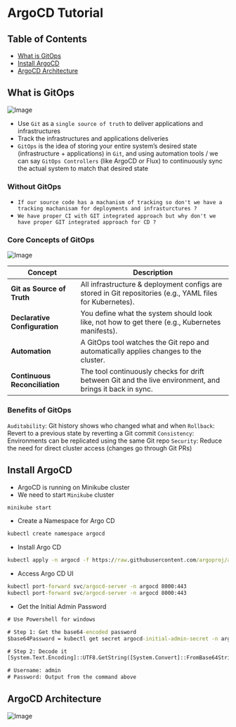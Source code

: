 # ArgoCD Tutorial

## Table of Contents
- [What is GitOps](#what-is-gitops)
- [Install ArgoCD](#install-argocd)
- [ArgoCD Architecture](#argocd-architecture)

## What is GitOps

![Image](https://res.cloudinary.com/djgwvmcdl/image/upload/v1753703925/432b611d-14e6-4dd1-a6f5-e85729648ded.png)

- Use `Git` as a `single source of truth` to deliver applications and infrastructures
- Track the infrastructures and applications deliveries
- `GitOps` is the idea of storing your entire system’s desired state (infrastructure + applications) in `Git`, and using automation tools / we can say `GitOps Controllers` (like ArgoCD or Flux) to continuously sync the actual system to match that desired state

### Without GitOps
- `If our source code has a machanism of tracking so don't we have a tracking machanisam for deployments and infrasturctures ?`
- `We have proper CI with GIT integrated approach but why don't we have proper GIT integrated approach for CD ?`

### Core Concepts of GitOps

![Image](https://res.cloudinary.com/djgwvmcdl/image/upload/v1753704805/ac964152-7174-4cb3-b6f8-26635295cead.png)

| Concept                       | Description                                                                                               |
| ----------------------------- | --------------------------------------------------------------------------------------------------------- |
| **Git as Source of Truth**    | All infrastructure & deployment configs are stored in Git repositories (e.g., YAML files for Kubernetes). |
| **Declarative Configuration** | You define what the system should look like, not how to get there (e.g., Kubernetes manifests).           |
| **Automation**                | A GitOps tool watches the Git repo and automatically applies changes to the cluster.                      |
| **Continuous Reconciliation** | The tool continuously checks for drift between Git and the live environment, and brings it back in sync.  |

### Benefits of GitOps
`Auditability`: Git history shows who changed what and when
`Rollback`: Revert to a previous state by reverting a Git commit
`Consistency`: Environments can be replicated using the same Git repo
`Security`: Reduce the need for direct cluster access (changes go through Git PRs)

## Install ArgoCD
- ArgoCD is running on Minikube cluster
- We need to start `Minikube` cluster
```cmd
minikube start
```
- Create a Namespace for Argo CD
```cmd
kubectl create namespace argocd
```
- Install Argo CD
```cmd
kubectl apply -n argocd -f https://raw.githubusercontent.com/argoproj/argo-cd/stable/manifests/install.yaml
```
- Access Argo CD UI
```cmd
kubectl port-forward svc/argocd-server -n argocd 8000:443
kubectl port-forward svc/argocd-server -n argocd 8000:443
```
- Get the Initial Admin Password
```cmd
# Use Powershell for windows

# Step 1: Get the base64-encoded password
$base64Password = kubectl get secret argocd-initial-admin-secret -n argocd -o jsonpath="{.data.password}"

# Step 2: Decode it
[System.Text.Encoding]::UTF8.GetString([System.Convert]::FromBase64String($base64Password))

# Username: admin
# Password: Output from the command above
```

## ArgoCD Architecture

![Image](https://res.cloudinary.com/djgwvmcdl/image/upload/v1753695564/argocd_architecture_lgxeog.webp)

